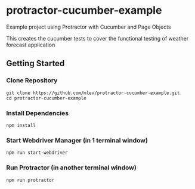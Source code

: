 # protractor-cucumber-example
Example project using Protractor with Cucumber and Page Objects

This creates the cucumber tests to cover the functional testing of weather forecast application


## Getting Started

### Clone Repository

```
git clone https://github.com/mlev/protractor-cucumber-example.git
cd protractor-cucumber-example
```

### Install Dependencies

```
npm install
```

### Start Webdriver Manager (in 1 terminal window)

```
npm run start-webdriver 
```


### Run Protractor (in another terminal window)

```
npm run protractor
```



